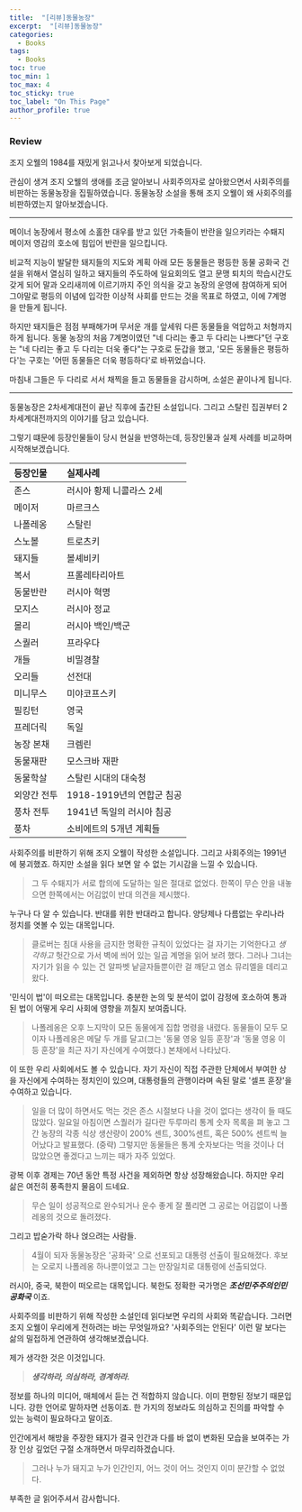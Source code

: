 ```yaml
---
title:  "[리뷰]동물농장"
excerpt:  "[리뷰]동물농장"
categories:
  - Books
tags:
  - Books
toc: true
toc_min: 1
toc_max: 4
toc_sticky: true
toc_label: "On This Page"
author_profile: true
---
```


### Review

조지 오웰의 1984를 재밌게 읽고나서 찾아보게 되었습니다.

관심이 생겨 조지 오웰의 생애를 조금 알아보니 사회주의자로 살아왔으면서 사회주의를 비판하는 동물농장을 집필하였습니다. 동물농장 소설을 통해 조지 오웰이 왜 사회주의를 비판하였는지 알아보겠습니다.

---

메이너 농장에서 평소에 소홀한 대우를 받고 있던 가축들이 반란을 일으키라는 수퇘지 메이저 영감의 호소에 힘입어 반란을 일으킵니다. 

비교적 지능이 발달한 돼지들의 지도와 계획 아래 모든 동물들은 평등한 동물 공화국 건설을 위해서 열심히 일하고 돼지들의 주도하에 일요회의도 열고 문맹 퇴치의 학습시간도 갖게 되어 말과 오리새끼에 이르기까지 주인 의식을 갖고 농장의 운영에 참여하게 되어 그야말로 평등의 이념에 입각한 이상적 사회를 만드는 것을 목표로 하였고, 이에 7계명을 만들게 됩니다.

하지만 돼지들은 점점 부패해가며 무서운 개를 앞세워 다른 동물들을 억압하고 처형까지 하게 됩니다. 동물 농장의 처음 7계명이였던 "네 다리는 좋고 두 다리는 나쁘다"던 구호는 "네 다리는 좋고 두 다리는 더욱 좋다"는 구호로 둔갑을 했고, '모든 동물들은 평등하다'는 구호는 '어떤 동물들은 더욱 평등하다'로 바뀌었습니다.

마침내 그들은 두 다리로 서서 채찍을 들고 동물들을 감시하며, 소설은 끝이나게 됩니다.

---

동물농장은 2차세계대전이 끝난 직후에 출간된 소설입니다. 그리고 스탈린 집권부터 2차세계대전까지의 이야기를 담고 있습니다.

그렇기 떄문에 등장인물들이 당시 현실을 반영하는데, 등장인물과 실제 사례를 비교하며 시작해보겠습니다.

|등장인물|실제사례|
|:--|:--|
|존스|러시아 황제 니콜라스 2세|
|메이저|마르크스|
|나폴레옹|스탈린|
|스노볼|트로츠키|
|돼지들|볼셰비키|
|복서|프롤레타리아트|
|동물반란|러시아 혁명|
|모지스|러시아 정교|
|몰리|러시아 백인/백군|
|스퀄러|프라우다|
|개들|비밀경찰|
|오리들|선전대|
|미니무스|미야코프스키|
|필킹턴|영국|
|프레더릭|독일|
|농장 본채|크렘린|
|동물재판|모스크바 재판|
|동물학살|스탈린 시대의 대숙청|
|외양간 전투|1918-1919년의 연합군 침공|
|풍차 전투|1941년 독일의 러시아 침공|
|풍차|소비에트의 5개년 계획들|

사회주의를 비판하기 위해 조지 오웰이 작성한 소설입니다. 그리고 사회주의는 1991년에 붕괴했죠. 하지만 소설을 읽다 보면 알 수 없는 기시감을 느낄 수 있습니다.

> 그 두 수퇘지가 서로 합의에 도달하는 일은 절대로 없었다. 한쪽이 무슨 안을 내놓으면 한쪽에서는 어김없이 반대 의견을 제시했다.

누구나 다 알 수 있습니다. 반대를 위한 반대라고 합니다. 양당제나 다름없는 우리나라 정치를 엿볼 수 있는 대목입니다.

> 클로버는 침대 사용을 금지한 명확한 규칙이 있었다는 걸 자기는 기억한다고 *생각하고* 헛간으로 가서 벽에 씌어 있는 일곱 계명을 읽어 보려 했다. 그러나 그녀는 자기가 읽을 수 있는 건 알파벳 낱글자들뿐이란 걸 깨닫고 염소 뮤리엘을 데리고 왔다.

'민식이 법'이 떠오르는 대목입니다. 충분한 논의 및 분석이 없이 감정에 호소하여 통과된 법이 어떻게 우리 사회에 영향을 끼칠지 보여줍니다.

> 나폴레옹은 오후 느지막이 모든 동물에게 집합 명령을 내렸다. 동물들이 모두 모이자 나폴레옹은 메달 두 개를 달고(그는 '동물 영웅 일등 훈장'과 '동물 영웅 이등 훈장'을 최근 자기 자신에게 수여했다.) 본채에서 나타났다.

이 또한 우리 사회에서도 볼 수 있습니다. 자기 자신이 직접 주관한 단체에서 부여한 상을 자신에게 수여하는 정치인이 있으며, 대통령들의 관행이라며 속된 말로 '셀프 훈장'을 수여하고 있습니다.

> 일을 더 많이 하면서도 먹는 것은 존스 시절보다 나을 것이 없다는 생각이 들 때도 많았다. 일요일 아침이면 스퀄러가 길다란 두루마리 통계 숫자 목록을 펴 놓고 그간 농장의 각종 식상 생산량이 200% 센트, 300%센트, 혹은 500% 센트씩 늘어났다고 발표했다. (중략) 그렇지만 동물들은 통계 숫자보다는 먹을 것이나 더 많았으면 좋겠다고 느끼는 때가 자주 있었다.

광복 이후 경제는 70년 동안 특정 사건을 제외하면 항상 성장해왔습니다. 하지만 우리 삶은 여전히 풍족한지 물음이 드네요.

> 무슨 일이 성공적으로 완수되거나 운수 좋게 잘 풀리면 그 공로는 어김없이 나폴레옹의 것으로 돌려졌다.

그리고 밥숟가락 하나 얹으려는 사람들.

> 4월이 되자 동물농장은 '공화국' 으로 선포되고 대통령 선출이 필요해졌다. 후보는 오로지 나폴레옹 하나뿐이었고 그는 만장일치로 대통령에 선출되었다.

러시아, 중국, 북한이 떠오르는 대목입니다. 북한도 정확한 국가명은 ***조선민주주의인민공화국*** 이죠.

사회주의를 비판하기 위해 작성한 소설인데 읽다보면 우리의 사회와 똑같습니다. 그러면 조지 오웰이 우리에게 전하려는 바는 무엇일까요? '사회주의는 안된다' 이런 말 보다는 삶의 밀접하게 연관하여 생각해보겠습니다.

제가 생각한 것은 이것입니다.

> ***생각하라, 의심하라, 경계하라.***

정보를 하나의 미디어, 매체에서 듣는 건 적합하지 않습니다. 이미 편향된 정보기 때문입니다. 강한 언어로 말하자면 선동이죠. 한 가지의 정보라도 의심하고 진의를 파악할 수 있는 능력이 필요하다고 말이죠.

인간에게서 해방을 주장한 돼지가 결국 인간과 다를 바 없이 변화된 모습을 보여주는 가장 인상 깊었던 구절 소개하면서 마무리하겠습니다.

> 그러나 누가 돼지고 누가 인간인지, 어느 것이 어느 것인지 이미 분간할 수 없었다.

부족한 글 읽어주셔서 감사합니다.